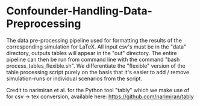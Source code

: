 # Confounder-Handling-Data-Preprocessing
The data pre-processing pipeline used for formatting the results of the corresponding simulation for LaTeX.
All input csv's must be in the "data" directory, outputs tables will appear in the "out" directory.  The entire pipeline can then be run from command line with the command "bash process_tables_flexible.sh".
We differentiate the "flexible" version of the table processing script purely on the basis that it's easier to add / remove simulation-runs or individual scenarios from the script.

Credit to narimiran et al. for the Python tool "tably" which we make use of for csv -> tex conversion, available here: https://github.com/narimiran/tably
